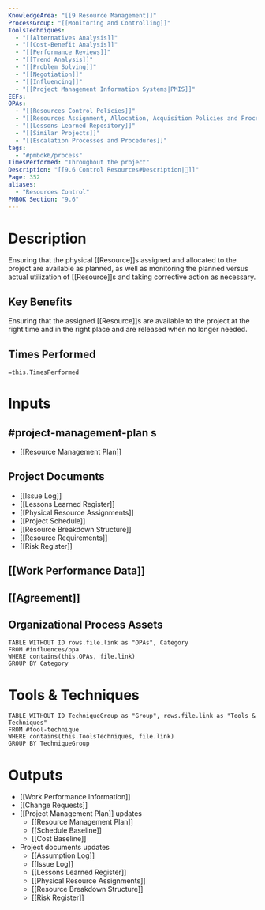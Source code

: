 ```yaml
---
KnowledgeArea: "[[9 Resource Management]]"
ProcessGroup: "[[Monitoring and Controlling]]"
ToolsTechniques:
  - "[[Alternatives Analysis]]"
  - "[[Cost-Benefit Analysis]]"
  - "[[Performance Reviews]]"
  - "[[Trend Analysis]]"
  - "[[Problem Solving]]"
  - "[[Negotiation]]"
  - "[[Influencing]]"
  - "[[Project Management Information Systems|PMIS]]"
EEFs:
OPAs:
  - "[[Resources Control Policies]]"
  - "[[Resources Assignment, Allocation, Acquisition Policies and Procedures]]"
  - "[[Lessons Learned Repository]]"
  - "[[Similar Projects]]"
  - "[[Escalation Processes and Procedures]]"
tags:
  - "#pmbok6/process"
TimesPerformed: "Throughout the project"
Description: "[[9.6 Control Resources#Description|📝]]"
Page: 352
aliases:
  - "Resources Control"
PMBOK Section: "9.6"
---
```

# Description
Ensuring that the physical [[Resource]]s assigned and allocated to the project are available as planned, as well as monitoring the planned versus actual utilization of [[Resource]]s and taking corrective action as necessary.
## Key Benefits
Ensuring that the assigned [[Resource]]s are available to the project at the right time and in the right place and are released when no longer needed.
## Times Performed
`=this.TimesPerformed`
# Inputs
## #project-management-plan s
- [[Resource Management Plan]]
## Project Documents
- [[Issue Log]]
- [[Lessons Learned Register]]
- [[Physical Resource Assignments]]
- [[Project Schedule]]
- [[Resource Breakdown Structure]]
- [[Resource Requirements]]
- [[Risk Register]]
## [[Work Performance Data]]
## [[Agreement]]
## Organizational Process Assets
```dataview
TABLE WITHOUT ID rows.file.link as "OPAs", Category
FROM #influences/opa
WHERE contains(this.OPAs, file.link)
GROUP BY Category
```
# Tools & Techniques
```dataview
TABLE WITHOUT ID TechniqueGroup as "Group", rows.file.link as "Tools & Techniques"
FROM #tool-technique
WHERE contains(this.ToolsTechniques, file.link)
GROUP BY TechniqueGroup
```
# Outputs
- [[Work Performance Information]]
- [[Change Requests]]
- [[Project Management Plan]] updates
	- [[Resource Management Plan]]
	- [[Schedule Baseline]]
	- [[Cost Baseline]]
- Project documents updates
	- [[Assumption Log]]
	- [[Issue Log]]
	- [[Lessons Learned Register]]
	- [[Physical Resource Assignments]]
	- [[Resource Breakdown Structure]]
	- [[Risk Register]]